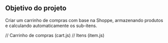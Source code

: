 ## Objetivo do projeto

Criar um carrinho de compras com base na Shoppe, armazenando produtos e calculando automaticamente os sub-itens.

// Carrinho de compras (cart.js)
// Itens (item.js)